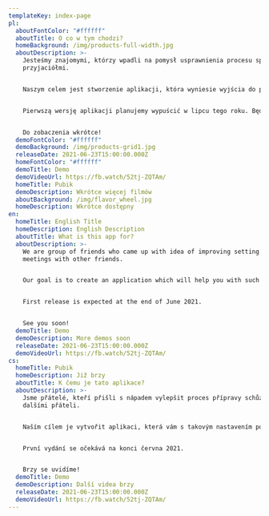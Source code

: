 ```yaml
---
templateKey: index-page
pl:
  aboutFontColor: "#ffffff"
  aboutTitle: O co w tym chodzi?
  homeBackground: /img/products-full-width.jpg
  aboutDescription: >-
    Jesteśmy znajomymi, którzy wpadli na pomysł usprawnienia procesu spotkań z
    przyjaciółmi. 


    Naszym celem jest stworzenie aplikacji, która wyniesie wyjścia do pubów na wyższy poziom. Dzięki niej łatwiej skrzykniecie się ze znajomymi i nie ominie Was żadna impreza.


    Pierwszą wersję aplikacji planujemy wypuścić w lipcu tego roku. Będziemy Was informować o wszelkich postępach na bieżąco. Liczymy na Wasze opinie, dzięki którym będziemy mogli ulepszyć nasz produkt i upewnić się, że zmierzamy w dobrym kierunku.


    Do zobaczenia wkrótce!
  demoFontColor: "#ffffff"
  demoBackground: /img/products-grid1.jpg
  releaseDate: 2021-06-23T15:00:00.000Z
  homeFontColor: "#ffffff"
  demoTitle: Demo
  demoVideoUrl: https://fb.watch/52tj-ZQTAm/
  homeTitle: Pubik
  demoDescription: Wkrótce więcej filmów
  aboutBackground: /img/flavor_wheel.jpg
  homeDescription: Wkrótce dostępny
en:
  homeTitle: English Title
  homeDescription: English Description
  aboutTitle: What is this app for?
  aboutDescription: >-
    We are group of friends who came up with idea of improving setting up
    meetings with other friends. 


    Our goal is to create an application which will help you with such setups with easy and fun way.


    First release is expected at the end of June 2021.


    See you soon!
  demoTitle: Demo
  demoDescription: More demos soon
  releaseDate: 2021-06-23T15:00:00.000Z
  demoVideoUrl: https://fb.watch/52tj-ZQTAm/
cs:
  homeTitle: Pubik
  homeDescription: Již brzy
  aboutTitle: K čemu je tato aplikace?
  aboutDescription: >-
    Jsme přátelé, kteří přišli s nápadem vylepšit proces přípravy schůzek s
    dalšími přáteli.


    Naším cílem je vytvořit aplikaci, která vám s takovým nastavením pomůže snadným a zábavným způsobem.


    První vydání se očekává na konci června 2021.


    Brzy se uvidíme!
  demoTitle: Demo
  demoDescription: Další videa brzy
  releaseDate: 2021-06-23T15:00:00.000Z
  demoVideoUrl: https://fb.watch/52tj-ZQTAm/
---
```

